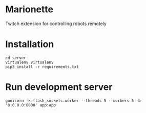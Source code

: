 # Marionette
Twitch extension for controlling robots remotely


# Installation

    cd server
    virtualenv virtualenv
    pip3 install -r requirements.txt

# Run development server

    gunicorn -k flask_sockets.worker --threads 5 --workers 5 -b '0.0.0.0:8000' app:app
